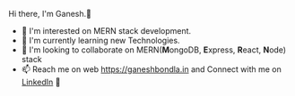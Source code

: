 Hi there, I'm Ganesh.👋

- 🔭 I'm interested on MERN stack development.
- 🌱 I'm currently learning new Technologies.
- 👯 I'm looking to collaborate on MERN(<b>M</b>ongoDB, <b>E</b>xpress, <b>R</b>eact, <b>N</b>ode) stack
- 📫 Reach me on web <a href="https://ganeshbondla.in">https://ganeshbondla.in</a> and Connect with me on <a href="https://www.linkedin.com/in/ganeshbondlain/">LinkedIn</a> 🤝
